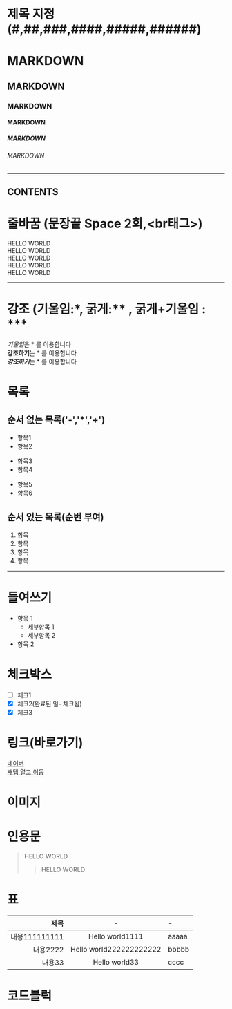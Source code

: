 
<!-- 제목 -->

# 제목 지정(#,##,###,####,#####,######)

# MARKDOWN
## MARKDOWN
### MARKDOWN
#### MARKDOWN
##### MARKDOWN
###### MARKDOWN

---

<!-- 수평선 : '---','***','___'  --->


CONTENTS
---

<!-- 줄바꿈 (문장끝 Space 2회,<br태그>) -->

# 줄바꿈 (문장끝 Space 2회,<br태그>)
HELLO WORLD  
HELLO WORLD<br>
HELLO WORLD<br>
HELLO WORLD<br>
HELLO WORLD<br>

---

<!-- 강조 (기울임:*, 굵게:** , 굵게+기울임 : *** -->
# 강조 (기울임:*, 굵게:** , 굵게+기울임 : *** 
*기울임*은 * 를 이용합니다  
**강조하기**는 * 를 이용합니다  
***강조하기***는 * 를 이용합니다  

<!-- 목록 --> 
# 목록

## 순서 없는 목록('-','*','+')
- 항목1
- 항목2
* 항목3
* 항목4
+ 항목5
+ 항목6

## 순서 있는 목록(순번 부여)
1. 항목
3. 항목
4. 항목
5. 항목

---

# 들여쓰기
- 항목 1
  - 세부항목 1
  - 세부항목 2
- 항목 2

# 체크박스
- [ ] 체크1
- [x] 체크2(완료된 일- 체크됨)
- [x] 체크3

# 링크(바로가기)
[네이버](https://naver.com)<br>
<a href="https://naver.com" target="_blank">새탭 열고 이동</a>

# 이미지




# 인용문
> HELLO WORLD
>> HELLO WORLD

# 표
|제목|-|-|
|-:|:-:|:-|
|내용111111111|Hello world1111|aaaaa|
|내용2222|Hello world222222222222|bbbbb|
|내용33|Hello world33|cccc|


# 코드블럭










